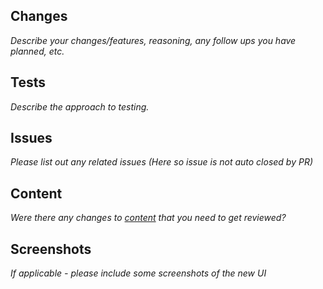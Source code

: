 ## Changes

_Describe your changes/features, reasoning, any follow ups you have planned, etc._

## Tests

_Describe the approach to testing._

## Issues

_Please list out any related issues (Here so issue is not auto closed by PR)_

## Content

_Were there any changes to [content](https://github.com/estuary/ui/tree/main/src/lang) that you need to get reviewed?_

## Screenshots

_If applicable - please include some screenshots of the new UI_
